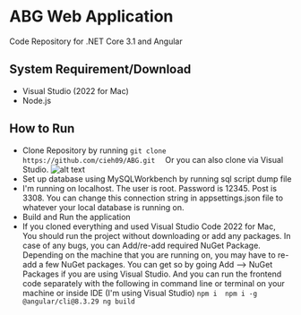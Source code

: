 # ABG Web Application 
Code Repository for .NET Core 3.1 and Angular 
## System Requirement/Download
- Visual Studio (2022 for Mac)
- Node.js
## How to Run 
- Clone Repository by running 
`git clone https://github.com/cieh09/ABG.git 
`
Or you can also clone via Visual Studio. 
![alt text](https://i.imgur.com/FKwbhVJ.png)
- Set up database using MySQLWorkbench by running sql script dump file
- I'm running on localhost. The user is root. Password is 12345. Post is 3308. You can change this connection string in appsettings.json file to whatever your local database is running on. 
- Build and Run the application
- If you cloned everything and used Visual Studio Code 2022 for Mac, You should run the project without downloading or add any packages. In case of any bugs, you can Add/re-add required NuGet Package. Depending on the machine that you are running on, you may have to re-add a few NuGet packages. You can get so by going Add --> NuGet Packages if you are using Visual Studio. And you can run the frontend code separately with the following in command line or terminal on your machine or inside IDE (I'm using Visual Studio)
`
npm i 
npm i -g @angular/cli@8.3.29
ng build
`

